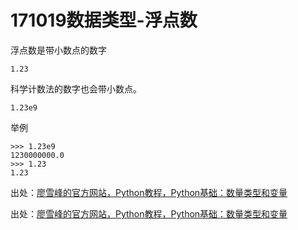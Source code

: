 # 171019数据类型-浮点数

浮点数是带小数点的数字

`1.23`

科学计数法的数字也会带小数点。

`1.23e9`

举例

```
>>> 1.23e9
1230000000.0
>>> 1.23
1.23
```

出处：[廖雪峰的官方网站，Python教程，Python基础：数量类型和变量](https://www.liaoxuefeng.com/wiki/0014316089557264a6b348958f449949df42a6d3a2e542c000/001431658624177ea4f8fcb06bc4d0e8aab2fd7aa65dd95000)







出处：[廖雪峰的官方网站，Python教程，Python基础：数量类型和变量](https://www.liaoxuefeng.com/wiki/0014316089557264a6b348958f449949df42a6d3a2e542c000/001431658624177ea4f8fcb06bc4d0e8aab2fd7aa65dd95000)